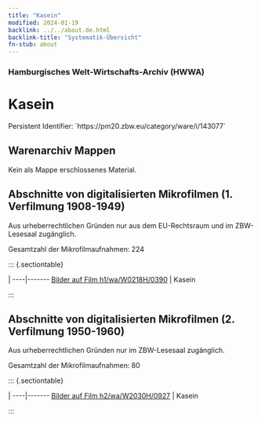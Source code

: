 ```yaml
---
title: "Kasein"
modified: 2024-01-19
backlink: ../../about.de.html
backlink-title: "Systematik-Übersicht"
fn-stub: about
---
```


### Hamburgisches Welt-Wirtschafts-Archiv (HWWA)

# Kasein

<div class="hint">Persistent Identifier: `https://pm20.zbw.eu/category/ware/i/143077`</div>







## Warenarchiv Mappen





Kein als Mappe erschlossenes Material.



<a id="filmsections" />

## Abschnitte von digitalisierten Mikrofilmen (1. Verfilmung 1908-1949)

<p>Aus urheberrechtlichen Gründen nur aus dem EU-Rechtsraum und im ZBW-Lesesaal zugänglich.</p>


<p>Gesamtzahl der Mikrofilmaufnahmen: 224</p>





::: {.sectiontable}

 | 
----|-------
<a class="btn" href="https://pm20.zbw.eu/film/h1/wa/W0218H/0390" rel="nofollow">Bilder auf Film h1/wa/W0218H/0390</a> | Kasein


:::




## Abschnitte von digitalisierten Mikrofilmen (2. Verfilmung 1950-1960)

<p>Aus urheberrechtlichen Gründen nur im ZBW-Lesesaal zugänglich.</p>


<p>Gesamtzahl der Mikrofilmaufnahmen: 80</p>





::: {.sectiontable}

 | 
----|-------
<a class="btn" href="https://pm20.zbw.eu/film/h2/wa/W2030H/0927" rel="nofollow">Bilder auf Film h2/wa/W2030H/0927</a> | Kasein


:::
















